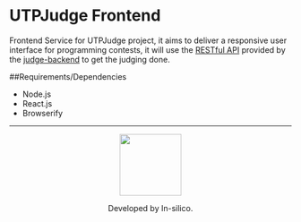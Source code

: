 # UTPJudge Frontend
Frontend Service for UTPJudge project, it aims to deliver a responsive user interface for programming contests, it will use the [RESTful API](https://en.wikipedia.org/wiki/Representational_state_transfer) provided by the [judge-backend](https://github.com/in-silico/judge-backend) to get the judging done.

##Requirements/Dependencies
* Node.js
* React.js
* Browserify

___
<a href="//github.com/in-silico" target="_blank"><p align="center"><img src="https://cloud.githubusercontent.com/assets/14989202/11768037/94347c26-a18e-11e5-84ad-a8554c9fe75d.png" width=110px></img></p></a>

<p align="center">Developed by In-silico.</p>
